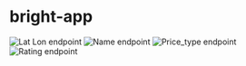 # bright-app

![Lat Lon endpoint](https://user-images.githubusercontent.com/40913151/203238863-050450c3-57c2-4e61-96fe-73732d3bfc14.png)
![Name endpoint](https://user-images.githubusercontent.com/40913151/203238923-ade63b86-c6ab-4447-a4e1-d0fcd8c43dda.png)
![Price_type endpoint](https://user-images.githubusercontent.com/40913151/203238973-3c8905a9-87f4-4b6b-b683-7e55168f6bcc.png)
![Rating endpoint](https://user-images.githubusercontent.com/40913151/203238980-7722522d-3774-4fd2-923c-af8d1791b05b.png)
